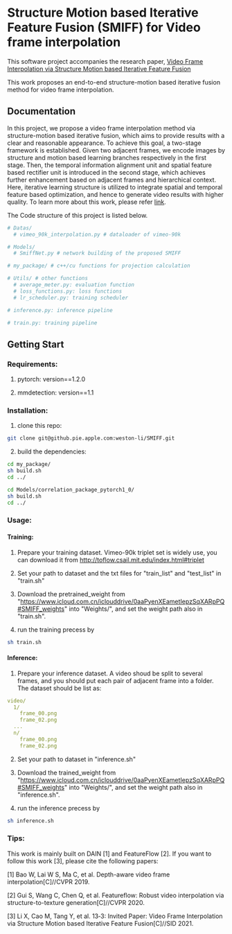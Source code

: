 # Structure Motion based Iterative Feature Fusion (SMIFF) for Video frame interpolation

This software project accompanies the research paper, [Video Frame Interpolation via Structure Motion based Iterative Feature Fusion](https://arxiv.org/abs/2105.05353)

This work proposes an end-to-end structure-motion based iterative fusion method for video frame interpolation.

## Documentation

In this project, we propose a video frame interpolation method via structure-motion based iterative fusion, which aims to provide results with a clear and reasonable appearance. To achieve this goal, a two-stage framework is established. Given two adjacent frames, we encode images by structure and motion based learning branches respectively in the first stage. Then, the temporal information alignment unit and spatial feature based rectifier unit is introduced in the second stage, which achieves further enhancement based on adjacent frames and hierarchical context. Here, iterative learning structure is utilized to integrate spatial and temporal feature based optimization, and hence to generate video results with higher quality. To learn more about this work, please refer [link](https://sid.onlinelibrary.wiley.com/doi/abs/10.1002/sdtp.14635).

The Code structure of this project is listed below.

```bash
# Datas/
  # vimeo_90k_interpolation.py # dataloader of vimeo-90k

# Models/
  # SmiffNet.py # network building of the proposed SMIFF

# my_package/ # c++/cu functions for projection calculation

# Utils/ # other functions
  # average_meter.py: evaluation function
  # loss_functions.py: loss functions
  # lr_scheduler.py: training scheduler

# inference.py: inference pipeline

# train.py: training pipeline
```

## Getting Start

### Requirements:

1. pytorch: version==1.2.0

2. mmdetection: version==1.1

### Installation:

1. clone this repo:
```bash
git clone git@github.pie.apple.com:weston-li/SMIFF.git
```

2. build the dependencies:

```bash
cd my_package/
sh build.sh
cd ../

cd Models/correlation_package_pytorch1_0/
sh build.sh
cd ../
```

### Usage:

#### Training:

1. Prepare your training dataset. Vimeo-90k triplet set is widely use, you can download it from http://toflow.csail.mit.edu/index.html#triplet

2. Set your path to dataset and the txt files for "train_list" and "test_list" in "train.sh"

3. Download the pretrained_weight from "https://www.icloud.com.cn/iclouddrive/0aaPyenXEametIepzSqXARpPQ#SMIFF_weights" into "Weights/", and set the weight path also in "train.sh".

4. run the training precess by

```bash
sh train.sh
```

#### Inference:

1. Prepare your inference dataset. A video shoud be split to several frames, and you should put each pair of adjacent frame into a folder. The dataset should be list as:

```yaml
video/
  1/
    frame_00.png
    frame_02.png
  ...
  n/
    frame_00.png
    frame_02.png
```

2. Set your path to dataset in "inference.sh"

3. Download the trained_weight from "https://www.icloud.com.cn/iclouddrive/0aaPyenXEametIepzSqXARpPQ#SMIFF_weights" into "Weights/", and set the weight path also in "inference.sh".

4. run the inference precess by

```bash
sh inference.sh
```

### Tips:

This work is mainly built on DAIN [1] and FeatureFlow [2]. If you want to follow this work [3], please cite the following papers:

[1] Bao W, Lai W S, Ma C, et al. Depth-aware video frame interpolation[C]//CVPR 2019.

[2] Gui S, Wang C, Chen Q, et al. Featureflow: Robust video interpolation via structure-to-texture generation[C]//CVPR 2020.

[3] Li X, Cao M, Tang Y, et al. 13‐3: Invited Paper: Video Frame Interpolation via Structure Motion based Iterative Feature Fusion[C]//SID 2021.
